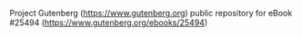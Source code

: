 Project Gutenberg (https://www.gutenberg.org) public repository for eBook #25494 (https://www.gutenberg.org/ebooks/25494)
